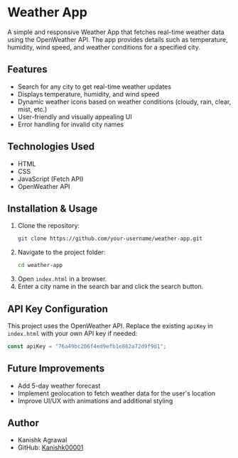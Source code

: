 # Weather App

A simple and responsive Weather App that fetches real-time weather data using the OpenWeather API. The app provides details such as temperature, humidity, wind speed, and weather conditions for a specified city.

## Features
- Search for any city to get real-time weather updates
- Displays temperature, humidity, and wind speed
- Dynamic weather icons based on weather conditions (cloudy, rain, clear, mist, etc.)
- User-friendly and visually appealing UI
- Error handling for invalid city names

## Technologies Used
- HTML
- CSS
- JavaScript (Fetch API)
- OpenWeather API

## Installation & Usage
1. Clone the repository:
   ```sh
   git clone https://github.com/your-username/weather-app.git
   ```
2. Navigate to the project folder:
   ```sh
   cd weather-app
   ```
3. Open `index.html` in a browser.
4. Enter a city name in the search bar and click the search button.

## API Key Configuration
This project uses the OpenWeather API. Replace the existing `apiKey` in `index.html` with your own API key if needed:
```js
const apiKey = "76a49bc206f4ed9efb1e862a72d9f9d1";
```


## Future Improvements
- Add 5-day weather forecast
- Implement geolocation to fetch weather data for the user's location
- Improve UI/UX with animations and additional styling


## Author
- Kanishk Agrawal
- GitHub: [Kanishk00001](https://github.com/Kanishk00001)

